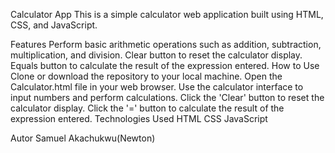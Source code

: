 Calculator App
This is a simple calculator web application built using HTML, CSS, and JavaScript.

Features
Perform basic arithmetic operations such as addition, subtraction, multiplication, and division.
Clear button to reset the calculator display.
Equals button to calculate the result of the expression entered.
How to Use
Clone or download the repository to your local machine.
Open the Calculator.html file in your web browser.
Use the calculator interface to input numbers and perform calculations.
Click the 'Clear' button to reset the calculator display.
Click the '=' button to calculate the result of the expression entered.
Technologies Used
HTML
CSS
JavaScript


Autor
Samuel Akachukwu(Newton)
